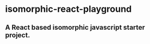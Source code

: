 isomorphic-react-playground
===========================

A React based isomorphic javascript starter project.
----------------------------------------------------